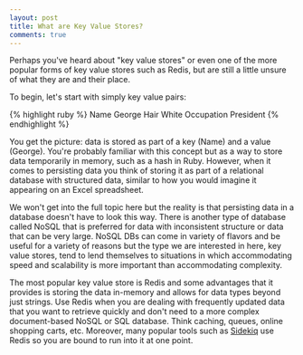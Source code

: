 ```yaml
---
layout: post
title: What are Key Value Stores?
comments: true
---
```

Perhaps you've heard about "key value stores" or even one of the more popular forms of key value stores such as Redis, but are still a little unsure of what they are and their place.

To begin, let's start with simply key value pairs:

{% highlight ruby %}
Name         George
Hair         White
Occupation   President
{% endhighlight %}

You get the picture: data is stored as part of a key (Name) and a value (George). You're probably familiar with this concept but as a way to store data temporarily in memory, such as a hash in Ruby. However, when it comes to persisting data you think of storing it as part of a relational database with structured data, similar to how you would imagine it appearing on an Excel spreadsheet. 

We won't get into the full topic here but the reality is that persisting data in a database doesn't have to look this way. There is another type of database called NoSQL that is preferred for data with inconsistent structure or data that can be very large. NoSQL DBs can come in variety of flavors and be useful for a variety of reasons but the type we are interested in here, key value stores, tend to lend themselves to situations in which accommodating speed and scalability is more important than accommodating complexity.

The most popular key value store is Redis and some advantages that it provides is storing the data in-memory and allows for data types beyond just strings. Use Redis when you are dealing with frequently updated data that you want to retrieve quickly and don't need to a more complex document-based NoSQL or SQL database. Think caching, queues, online shopping carts, etc. Moreover, many popular tools such as [Sidekiq](/2015/02/04/sidekiq-in-rails/) use Redis so you are bound to run into it at one point.





